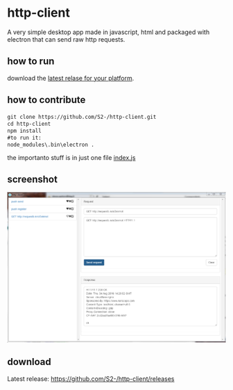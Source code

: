 # http-client
A very simple desktop app made in javascript, html and packaged with electron that can send raw http requests.

## how to run
download the [latest relase for your platform](https://github.com/S2-/http-client/releases).

## how to contribute
```
git clone https://github.com/S2-/http-client.git
cd http-client
npm install
#to run it:
node_modules\.bin\electron .
```

the importanto stuff is in just one file [index.js](index.js)

## screenshot
![version 1](screenshots/version1.png)

## download
Latest release: https://github.com/S2-/http-client/releases
